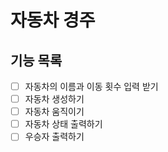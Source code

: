 # 자동차 경주

## 기능 목록

- [ ] 자동차의 이름과 이동 횟수 입력 받기
- [ ] 자동차 생성하기
- [ ] 자동차 움직이기
- [ ] 자동차 상태 출력하기
- [ ] 우승자 출력하기
